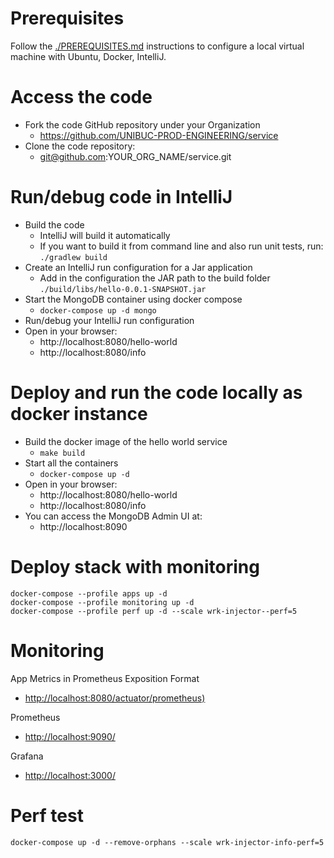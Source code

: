 # Prerequisites

Follow the [./PREREQUISITES.md](./PREREQUISITES.md) instructions to configure a local virtual machine with Ubuntu, Docker, IntelliJ.

# Access the code

* Fork the code GitHub repository under your Organization
  * https://github.com/UNIBUC-PROD-ENGINEERING/service
* Clone the code repository:
  * git@github.com:YOUR_ORG_NAME/service.git


# Run/debug code in IntelliJ
* Build the code
    * IntelliJ will build it automatically
    * If you want to build it from command line and also run unit tests, run: ```./gradlew build```
* Create an IntelliJ run configuration for a Jar application
    * Add in the configuration the JAR path to the build folder `./build/libs/hello-0.0.1-SNAPSHOT.jar`
* Start the MongoDB container using docker compose
    * ```docker-compose up -d mongo```
* Run/debug your IntelliJ run configuration
* Open in your browser:
    * http://localhost:8080/hello-world
    * http://localhost:8080/info

# Deploy and run the code locally as docker instance

* Build the docker image of the hello world service
    * ```make build```
* Start all the containers
    * ```docker-compose up -d```
* Open in your browser:
    * http://localhost:8080/hello-world
    * http://localhost:8080/info
* You can access the MongoDB Admin UI at:
  * http://localhost:8090 

# Deploy stack with monitoring
```
docker-compose --profile apps up -d
docker-compose --profile monitoring up -d
docker-compose --profile perf up -d --scale wrk-injector--perf=5
```

# Monitoring

App Metrics in Prometheus Exposition Format
- [http://localhost:8080/actuator/prometheus)](http://localhost:8080/actuator/prometheus)

Prometheus
- [http://localhost:9090/](http://localhost:9090/)

Grafana
- [http://localhost:3000/](http://localhost:3000/)

# Perf test

```
docker-compose up -d --remove-orphans --scale wrk-injector-info-perf=5
```
